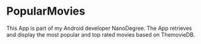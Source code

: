 # PopularMovies
This App is part of my Android developer NanoDegree. The App retrieves and display the most popular and top rated movies based on ThemovieDB.
